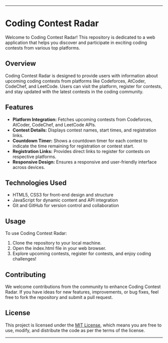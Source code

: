 

---

# Coding Contest Radar

Welcome to Coding Contest Radar! This repository is dedicated to a web application that helps you discover and participate in exciting coding contests from various top platforms.

## Overview

Coding Contest Radar is designed to provide users with information about upcoming coding contests from platforms like Codeforces, AtCoder, CodeChef, and LeetCode. Users can visit the platform, register for contests, and stay updated with the latest contests in the coding community.

## Features

- **Platform Integration:** Fetches upcoming contests from Codeforces, AtCoder, CodeChef, and LeetCode APIs.
- **Contest Details:** Displays contest names, start times, and registration links.
- **Countdown Timer:** Shows a countdown timer for each contest to indicate the time remaining for registration or contest start.
- **Registration Links:** Provides direct links to register for contests on respective platforms.
- **Responsive Design:** Ensures a responsive and user-friendly interface across devices.

## Technologies Used

- HTML5, CSS3 for front-end design and structure
- JavaScript for dynamic content and API integration
- Git and GitHub for version control and collaboration

## Usage

To use Coding Contest Radar:

1. Clone the repository to your local machine.
2. Open the index.html file in your web browser.
3. Explore upcoming contests, register for contests, and enjoy coding challenges!

## Contributing

We welcome contributions from the community to enhance Coding Contest Radar. If you have ideas for new features, improvements, or bug fixes, feel free to fork the repository and submit a pull request.

## License

This project is licensed under the [MIT License](LICENSE), which means you are free to use, modify, and distribute the code as per the terms of the license.

---
